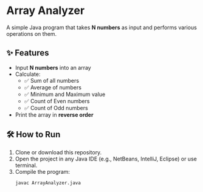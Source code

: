 # Array Analyzer

A simple Java program that takes **N numbers** as input and performs various operations on them.

## ✨ Features
- Input **N numbers** into an array
- Calculate:
  - ✅ Sum of all numbers
  - ✅ Average of numbers
  - ✅ Minimum and Maximum value
  - ✅ Count of Even numbers
  - ✅ Count of Odd numbers
- Print the array in **reverse order**

## 🛠️ How to Run
1. Clone or download this repository.
2. Open the project in any Java IDE (e.g., NetBeans, IntelliJ, Eclipse) or use terminal.
3. Compile the program:
   ```bash
   javac ArrayAnalyzer.java
